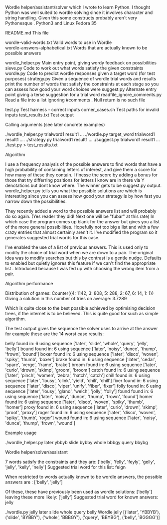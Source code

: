 
Wordle helper/assistant/solver 
which I wrote to learn Python.  I thought Python was well suited to wordle solving since it involves
character and string handling. Given this some constructs probably aren't very Pythonesque .
Python3 and Linux Fedora 35 


README.md                            This file

wordle-valid-words.txt              Valid words to use in Wordle        
wordle-answers-alphabetical.txt     Words that are actually known to be possible answers

wordle_helper.py                    Main entry point, giving wordy feedback on possibilities
sieve.py                            Code to work out what words satisfy the given constraints
wordle.py                           Code to predict wordle responses given a target word (for test purposes) 
strategy.py                         Given a sequence of wordle trial words and results
                                    print the number of  words that satisfy the constraints
                                    at each stage so you can assess how good your word choices were
suggest.py                          Alternate entry point giving a terse suggestion for a trial word
readfile_ignore_comments.py 	    Read a file into a list ignoring #comments . Null return is no such file

test.py                             Test harness - correct inputs
corner_cases.sh                     Test paths for invalid inputs
test_results.txt                    Test output


Calling arguments (see later concrete examples)

./wordle_helper.py  trialword1  result1 ... 
./wordle.py  target_word trialword1  result1  ....
./strategy.py  trialword1  result1 ... 
./suggest.py  trialword1 result1 ... 
./test.py > test_results.txt

Algorithm

I use a frequency analysis of the possible answers to find words that
have a high probability of containing letters of interest, and give them
a score for how many of these they contain. I finesse the score by adding
a bonus for those that try differring positions for letters I know are in there
via Y denotations but dont know where.  The winner gets to be suggest.py output.
wordle_helper.py tells you what the possible solutions are which is interesting
since you can assess how good your strategy is by how fast you narrow down the possibilities.

They recently added a word to the possible answers list and will probably do so again. (Yes reader
they did! Next one will be "fubar" at this rate) In which case the program comes up blank
for the answer but gives you a list of the more general possibilities. Hopefully not
too big a list and with a few crazy entries that almost certainly aren't it. 
I've modified the program so it generates suggested trial words for this case. 

I've enabled the use of a list of previous answers. This is used only to modify
the choice of trial word when we are down to a pair. The original idea was to modify
searches but this by contrast is a gentle nudge. Defaults to enabled but quietly ignores
this feature if we can't find the appropriate list . 
Introduced because I was fed up with choosing the
wrong item from a pair.

Algorithm performance

Distribution of games: Counter({4: 1142, 3: 808, 5: 288, 2: 67, 6: 14, 1: 1})
Giving a solution in this number of tries on average: 3.7289


Which is quite close to the best possible achieved by optimising decision trees,
if the internet is to be believed. This is quite good for such as simple 
algorithm.

The test output gives the sequence the solver uses to arrive at the answer
for example these are the 14 worst case results:


belly found in: 6 using sequence ['later', 'slide', 'whole', 'query', 'jelly', 'belly']
bound found in: 6 using sequence ['later', 'noisy', 'dunce', 'thump', 'frown', 'bound']
boxer found in: 6 using sequence ['later', 'disco', 'woven', 'spiky', 'thumb', 'boxer']
brake found in: 6 using sequence ['later', 'cedar', 'spare', 'verge', 'frame', 'brake']
broom found in: 6 using sequence ['later', 'curio', 'drown', 'skimp', 'groom', 'broom']
catch found in: 6 using sequence ['later', 'pinch', 'women', 'zebra', 'hatch', 'catch']
chill found in: 6 using sequence ['later', 'lousy', 'clink', 'yield', 'chili', 'chill']
fixer found in: 6 using sequence ['later', 'disco', 'viper', 'unify', 'fiber', 'fixer']
folly found in: 6 using sequence ['later', 'lousy', 'gland', 'welch', 'jolly', 'folly']
found found in: 6 using sequence ['later', 'noisy', 'dunce', 'thump', 'frown', 'found']
homer found in: 6 using sequence ['later', 'disco', 'woven', 'spiky', 'thumb', 'homer']
proxy found in: 6 using sequence ['later', 'curio', 'drown', 'skimp', 'proof', 'proxy']
roger found in: 6 using sequence ['later', 'disco', 'woven', 'spiky', 'thumb', 'roger']
wound found in: 6 using sequence ['later', 'noisy', 'dunce', 'thump', 'frown', 'wound']

Example usage

./wordle_helper.py later ybbyb slide bybby whole bbbgy query bbybg

Wordle helper/solver/assistant

7  words satisfy the constraints and they are:
 ['belly', 'felly', 'feyly', 'gelly', 'jelly', 'kelly', 'nelly']
Suggested trial word for this list: feign 

When restricted to words actually known to be wordle answers,
the possible answers are : ['belly', 'jelly'] 

Of these, these have previously been  used as wordle solutions: ['belly']
leaving these more likely: ['jelly']
Suggested trial word for known answers: jelly


./wordle.py jelly later slide whole query belly 
Wordle
jelly [('later', 'YBBYB'), ('slide', 'BYBBY'), ('whole', 'BBBGY'), ('query', 'BBYBG'), ('belly', 'BGGGG')]


